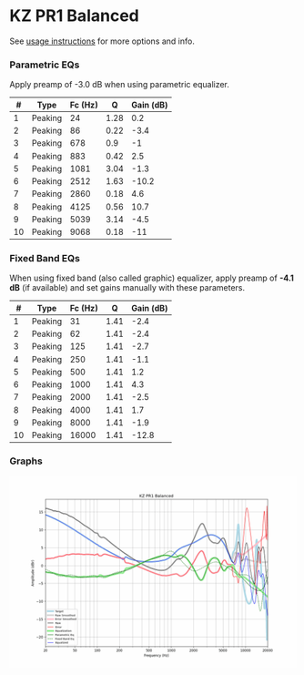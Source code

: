 # KZ PR1 Balanced
See [usage instructions](https://github.com/jaakkopasanen/AutoEq#usage) for more options and info.

### Parametric EQs
Apply preamp of -3.0 dB when using parametric equalizer.

|   # | Type    |   Fc (Hz) |    Q |   Gain (dB) |
|-----|---------|-----------|------|-------------|
|   1 | Peaking |        24 | 1.28 |         0.2 |
|   2 | Peaking |        86 | 0.22 |        -3.4 |
|   3 | Peaking |       678 | 0.9  |        -1   |
|   4 | Peaking |       883 | 0.42 |         2.5 |
|   5 | Peaking |      1081 | 3.04 |        -1.3 |
|   6 | Peaking |      2512 | 1.63 |       -10.2 |
|   7 | Peaking |      2860 | 0.18 |         4.6 |
|   8 | Peaking |      4125 | 0.56 |        10.7 |
|   9 | Peaking |      5039 | 3.14 |        -4.5 |
|  10 | Peaking |      9068 | 0.18 |       -11   |

### Fixed Band EQs
When using fixed band (also called graphic) equalizer, apply preamp of **-4.1 dB** (if available) and set gains manually with these parameters.

|   # | Type    |   Fc (Hz) |    Q |   Gain (dB) |
|-----|---------|-----------|------|-------------|
|   1 | Peaking |        31 | 1.41 |        -2.4 |
|   2 | Peaking |        62 | 1.41 |        -2.4 |
|   3 | Peaking |       125 | 1.41 |        -2.7 |
|   4 | Peaking |       250 | 1.41 |        -1.1 |
|   5 | Peaking |       500 | 1.41 |         1.2 |
|   6 | Peaking |      1000 | 1.41 |         4.3 |
|   7 | Peaking |      2000 | 1.41 |        -2.5 |
|   8 | Peaking |      4000 | 1.41 |         1.7 |
|   9 | Peaking |      8000 | 1.41 |        -1.9 |
|  10 | Peaking |     16000 | 1.41 |       -12.8 |

### Graphs
![](./KZ%20PR1%20Balanced.png)
